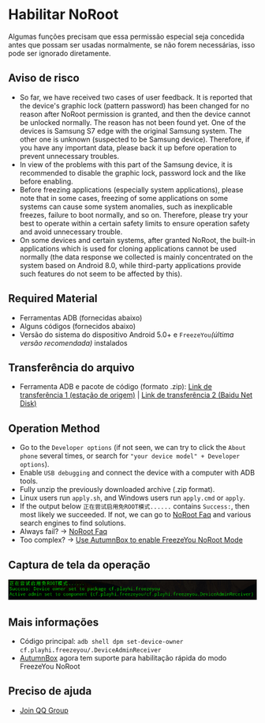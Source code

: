 # Habilitar NoRoot
Algumas funções precisam que essa permissão especial seja concedida antes que possam ser usadas normalmente, se não forem necessárias, isso pode ser ignorado diretamente.

## Aviso de risco
* So far, we have received two cases of user feedback. It is reported that the device's graphic lock (pattern password) has been changed for no reason after NoRoot permission is granted, and then the device cannot be unlocked normally. The reason has not been found yet. One of the devices is Samsung S7 edge with the original Samsung system. The other one is unknown (suspected to be Samsung device). Therefore, if you have any important data, please back it up before operation to prevent unnecessary troubles.
* In view of the problems with this part of the Samsung device, it is recommended to disable the graphic lock, password lock and the like before enabling.
* Before freezing applications (especially system applications), please note that in some cases, freezing of some applications on some systems can cause some system anomalies, such as inexplicable freezes, failure to boot normally, and so on. Therefore, please try your best to operate within a certain safety limits to ensure operation safety and avoid unnecessary trouble.
* On some devices and certain systems, after granted NoRoot, the built-in applications which is used for cloning applications cannot be used normally (the data response we collected is mainly concentrated on the system based on Android 8.0, while third-party applications provide such features do not seem to be affected by this).

## Required Material
* Ferramentas ADB (fornecidas abaixo)
* Alguns códigos (fornecidos abaixo)
* Versão do sistema do dispositivo Android 5.0+ e `FreezeYou`_(última versão recomendada)_ instalados

## Transferência do arquivo
* Ferramenta ADB e pacote de código (formato .zip): [Link de transferência 1 (estação de origem)](https://freezeyou.playhi.net/attachment/urt.zip) | [Link de transferência 2 (Baidu Net Disk)](https://pan.baidu.com/s/1RlHg4w0z5O2aNc_ejkeUvA)

## Operation Method
* Go to the `Developer options` (if not seen, we can try to click the `About phone` several times, or search for `"your device model" + Developer options`).
* Enable `USB debugging` and connect the device with a computer with ADB tools.
* Fully unzip the previously downloaded archive (.zip format). 
* Linux users run `apply.sh`, and Windows users run `apply.cmd` or `apply`.
* If the output below `正在尝试启用免ROOT模式......` contains `Success:`, then most likely we succeeded. If not, we can go to [NoRoot Faq](../faq/mroot.md) and various search engines to find solutions.
* Always fail? → [NoRoot Faq](../faq/mroot.md)
* Too complex? → [Use AutumnBox to enable FreezeYou NoRoot Mode](https://www.atmb.top/?from=freezeyou)

## Captura de tela da operação
![Captura de tela da operação](/assets/img/20180207104242.png)

## Mais informações
* Código principal: `adb shell dpm set-device-owner cf.playhi.freezeyou/.DeviceAdminReceiver`
* [AutumnBox](https://www.atmb.top/?from=freezeyou) agora tem suporte para habilitação rápida do modo FreezeYou NoRoot

## Preciso de ajuda
* [Join QQ Group](https://jq.qq.com/?_wv=1027&k=l356Aq75)


